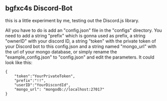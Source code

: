 ## bgfxc4s Discord-Bot

this is a little experiment by me, testing out the Discord.js library.

All you have to do is add an "config.json" file in the "configs" directory.
You need to add a string "prefix" which is gonna used as prefix, a string "ownerID" with your discord ID, a string "token" with the private token of your Discord bot to this config.json and a string named "mongo_url" with the url of your mongo database, or simply rename the "example_config.json" to "config.json" and edit the parameters.
It could look like this:

```
{
    "token":"YourPrivateToken",
    "prefix":"!!",
    "userID":"YourDiscordId",
	"mongo_url": "mongodb://localhost:27017"
}
```
